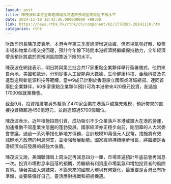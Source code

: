 ```yaml
---
layout: post
title: 陳茂波料本港全年經濟增長將處原預測區間靠近下限水平
date: 2024-11-10 10:43:26.000000000 +08:00
link: https://news.rthk.hk/rthk/ch/component/k2/1778383-20241110.htm
categories: rthk
---
```


財政司司長陳茂波表示，本港今年第三季度經濟增速放緩，但市場氣氛好轉，股票市場和物業市場交投回暖，預計今年餘下時間本港經濟將繼續保持動力，全年經濟增長預計將處於原預測區間靠近下限的水平。

陳茂波在網誌表示，明日將與第三批合共17家重點企業夥伴舉行簽署儀式，他們來自內地、美國和歐洲，分別從事人工智能與大數據、生命健康科技、金融科技及先進製造與新能源科技等範疇，當中9成已計劃於香港設立國際或區域總部。連同首兩批企業夥伴，60多家重點企業夥伴預計可為本港帶來420億元投資，創造逾17000個就業機會。

截至9月，投資推廣署另外幫助了470家企業在港落戶或擴充規模，預計帶來的直接投資額超過450億港元，並創造超過5700個職位。

陳茂波表示，近年積極招商引資，成功吸引不少企業落戶本港或擴大在港的營運，加速推動不同產業生態圈的蓬勃發展。國家經濟亦正穩步向前，剛閉幕的人大常委會會議，通過一系列舉措化解地方債務，合計規模10萬億元人民幣。措施將有效減輕地方政府的利息開支，並增強發展動能。國家經濟持續穩步增長，將繼續是香港經濟向前發展的最強大後盾。

陳茂波又說，美國聯儲局上周決定再減息四分一厘，市場普遍預計年底前會再減息一次。投資市場對息率回落的預期，將繼續有利資產市場氣氛和增加投資者的風險胃納。隨著美國大選結束，不論未來的國際大環境有何變化，最重要是香港已有所準備，並要裝備好自己，靈活應對挑戰和把握機遇。
